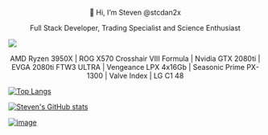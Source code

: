 
<!---
stcdan2x/stcdan2x is a ✨ special ✨ repository because its `README.md` (this file) appears on your GitHub profile.
You can click the Preview link to take a look at your changes.
--->



<p align=center>👋 Hi, I’m Steven @stcdan2x</p>
<p align=center>Full Stack Developer, Trading Specialist and Science Enthusiast</p>


<img src="https://img.shields.io/badge/Windows-0078D6?style=for-the-badge&logo=windows&logoColor=white">
<p align=center>AMD Ryzen 3950X | ROG X570 Crosshair VIII Formula | Nvidia GTX 2080ti | EVGA 2080ti FTW3 ULTRA | Vengeance LPX 4x16Gb | Seasonic Prime PX-1300 | Valve Index | LG C1 48 </p>



[![Top Langs](https://github-readme-stats.vercel.app/api/top-langs/?username=anuraghazra&langs_count=10&layout=compact&theme=vision-friendly-dark)](https://github.com/stcdan2x)

[![Steven's GitHub stats](https://github-readme-stats.vercel.app/api?username=stcdan2x&hide=contribs,stars,issues&count_private=true&show_icons=true&theme=great-gatsby)](https://github.com/stcdan2x)

[![image](https://github-readme-streak-stats.herokuapp.com/?user=stcdan2x&theme=dark)](https://github.com/stcdan2x)


